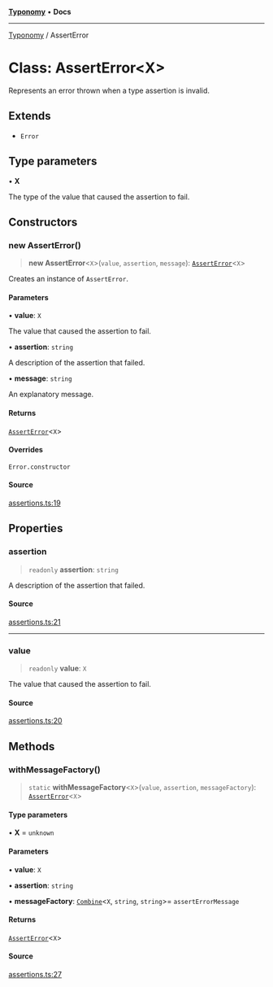 [**Typonomy**](../README.md) • **Docs**

***

[Typonomy](../globals.md) / AssertError

# Class: AssertError\<X\>

Represents an error thrown when a type assertion is invalid.

## Extends

- `Error`

## Type parameters

• **X**

The type of the value that caused the assertion to fail.

## Constructors

### new AssertError()

> **new AssertError**\<`X`\>(`value`, `assertion`, `message`): [`AssertError`](AssertError.md)\<`X`\>

Creates an instance of `AssertError`.

#### Parameters

• **value**: `X`

The value that caused the assertion to fail.

• **assertion**: `string`

A description of the assertion that failed.

• **message**: `string`

An explanatory message.

#### Returns

[`AssertError`](AssertError.md)\<`X`\>

#### Overrides

`Error.constructor`

#### Source

[assertions.ts:19](https://github.com/softcraft-development/typonomy/blob/eea886e2cab97560257369acf8e7d17e5016c6e5/src/assertions.ts#L19)

## Properties

### assertion

> `readonly` **assertion**: `string`

A description of the assertion that failed.

#### Source

[assertions.ts:21](https://github.com/softcraft-development/typonomy/blob/eea886e2cab97560257369acf8e7d17e5016c6e5/src/assertions.ts#L21)

***

### value

> `readonly` **value**: `X`

The value that caused the assertion to fail.

#### Source

[assertions.ts:20](https://github.com/softcraft-development/typonomy/blob/eea886e2cab97560257369acf8e7d17e5016c6e5/src/assertions.ts#L20)

## Methods

### withMessageFactory()

> `static` **withMessageFactory**\<`X`\>(`value`, `assertion`, `messageFactory`): [`AssertError`](AssertError.md)\<`X`\>

#### Type parameters

• **X** = `unknown`

#### Parameters

• **value**: `X`

• **assertion**: `string`

• **messageFactory**: [`Combine`](../type-aliases/Combine.md)\<`X`, `string`, `string`\>= `assertErrorMessage`

#### Returns

[`AssertError`](AssertError.md)\<`X`\>

#### Source

[assertions.ts:27](https://github.com/softcraft-development/typonomy/blob/eea886e2cab97560257369acf8e7d17e5016c6e5/src/assertions.ts#L27)
